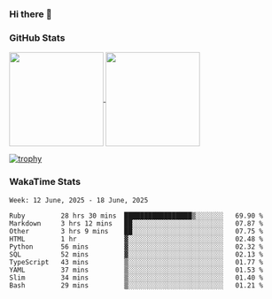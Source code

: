 ### Hi there 👋

### GitHub Stats

<a href="https://github.com/anuraghazra/github-readme-stats">
  <img align="center" height="170px" src="https://github-readme-stats.vercel.app/api/top-langs/?username=tksfjt1024&layout=compact&count_private=true&show_icons=true&show_icons=true&theme=graywhite" />
</a>
<a href="https://github.com/anuraghazra/github-readme-stats">
  <img align="center" height="170px" src="https://github-readme-stats.vercel.app/api?username=tksfjt1024&count_private=true&show_icons=true&show_icons=true&theme=graywhite" />
</a>

[![trophy](https://github-profile-trophy.vercel.app/?username=tksfjt1024)](https://github.com/ryo-ma/github-profile-trophy)

### WakaTime Stats

<!--START_SECTION:waka-->
```text
Week: 12 June, 2025 - 18 June, 2025

Ruby         28 hrs 30 mins  █████████████████▒░░░░░░░   69.90 % 
Markdown     3 hrs 12 mins   ██░░░░░░░░░░░░░░░░░░░░░░░   07.87 % 
Other        3 hrs 9 mins    ██░░░░░░░░░░░░░░░░░░░░░░░   07.75 % 
HTML         1 hr            ▓░░░░░░░░░░░░░░░░░░░░░░░░   02.48 % 
Python       56 mins         ▓░░░░░░░░░░░░░░░░░░░░░░░░   02.32 % 
SQL          52 mins         ▓░░░░░░░░░░░░░░░░░░░░░░░░   02.13 % 
TypeScript   43 mins         ▒░░░░░░░░░░░░░░░░░░░░░░░░   01.77 % 
YAML         37 mins         ▒░░░░░░░░░░░░░░░░░░░░░░░░   01.53 % 
Slim         34 mins         ▒░░░░░░░░░░░░░░░░░░░░░░░░   01.40 % 
Bash         29 mins         ▒░░░░░░░░░░░░░░░░░░░░░░░░   01.21 % 
```
<!--END_SECTION:waka-->
